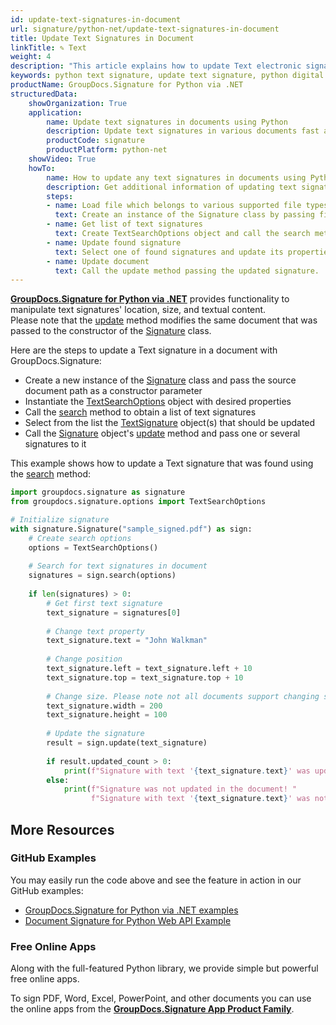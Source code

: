 ```yaml
---
id: update-text-signatures-in-document
url: signature/python-net/update-text-signatures-in-document
title: Update Text Signatures in Document
linkTitle: ✎ Text
weight: 4
description: "This article explains how to update Text electronic signatures with GroupDocs.Signature for Python via .NET API."
keywords: python text signature, update text signature, python digital signature
productName: GroupDocs.Signature for Python via .NET
structuredData:
    showOrganization: True
    application:    
        name: Update text signatures in documents using Python    
        description: Update text signatures in various documents fast and easily with Python language and GroupDocs.Signature for Python via .NET APIs
        productCode: signature
        productPlatform: python-net 
    showVideo: True
    howTo:
        name: How to update any text signatures in documents using Python 
        description: Get additional information of updating text signatures in documents with Python
        steps:
        - name: Load file which belongs to various supported file types
          text: Create an instance of the Signature class by passing file path or stream as a constructor parameter.
        - name: Get list of text signatures
          text: Create TextSearchOptions object and call the search method with it.
        - name: Update found signature
          text: Select one of found signatures and update its properties as needed.
        - name: Update document
          text: Call the update method passing the updated signature.
---
```

[**GroupDocs.Signature for Python via .NET**](https://products.groupdocs.com/signature/python-net) provides functionality to manipulate text signatures' location, size, and textual content.  
Please note that the [update](https://reference.groupdocs.com/signature/python-net/groupdocs.signature/signature/update/) method modifies the same document that was passed to the constructor of the [Signature](https://reference.groupdocs.com/signature/python-net/groupdocs.signature/signature) class.

Here are the steps to update a Text signature in a document with GroupDocs.Signature:

* Create a new instance of the [Signature](https://reference.groupdocs.com/signature/python-net/groupdocs.signature/signature) class and pass the source document path as a constructor parameter
* Instantiate the [TextSearchOptions](https://reference.groupdocs.com/signature/python-net/groupdocs.signature.options/textsearchoptions) object with desired properties
* Call the [search](https://reference.groupdocs.com/signature/python-net/groupdocs.signature/signature/search) method to obtain a list of text signatures
* Select from the list the [TextSignature](https://reference.groupdocs.com/signature/python-net/groupdocs.signature.domain/textsignature) object(s) that should be updated
* Call the [Signature](https://reference.groupdocs.com/signature/python-net/groupdocs.signature/signature) object's [update](https://reference.groupdocs.com/signature/python-net/groupdocs.signature/signature/update/) method and pass one or several signatures to it

This example shows how to update a Text signature that was found using the [search](https://reference.groupdocs.com/signature/python-net/groupdocs.signature/signature/search) method:

```python
import groupdocs.signature as signature
from groupdocs.signature.options import TextSearchOptions

# Initialize signature
with signature.Signature("sample_signed.pdf") as sign:
    # Create search options
    options = TextSearchOptions()
    
    # Search for text signatures in document
    signatures = sign.search(options)
    
    if len(signatures) > 0:
        # Get first text signature
        text_signature = signatures[0]
        
        # Change text property
        text_signature.text = "John Walkman"
        
        # Change position
        text_signature.left = text_signature.left + 10
        text_signature.top = text_signature.top + 10
        
        # Change size. Please note not all documents support changing signature size
        text_signature.width = 200
        text_signature.height = 100
        
        # Update the signature
        result = sign.update(text_signature)
        
        if result.updated_count > 0:
            print(f"Signature with text '{text_signature.text}' was updated in the document")
        else:
            print(f"Signature was not updated in the document! "
                  f"Signature with text '{text_signature.text}' was not found!")
```


## More Resources

### GitHub Examples

You may easily run the code above and see the feature in action in our GitHub examples:

* [GroupDocs.Signature for Python via .NET examples](https://github.com/groupdocs-signature/GroupDocs.Signature-for-Python-via-.NET)
* [Document Signature for Python Web API Example](https://github.com/groupdocs-signature/GroupDocs.Signature-for-Python-via-.NET-Web-API)

### Free Online Apps

Along with the full-featured Python library, we provide simple but powerful free online apps.

To sign PDF, Word, Excel, PowerPoint, and other documents you can use the online apps from the **[GroupDocs.Signature App Product Family](https://products.groupdocs.app/signature/family)**.